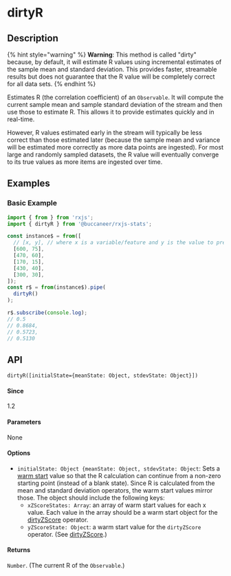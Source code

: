 # dirtyR

## Description

{% hint style="warning" %}
**Warning**: This method is called "dirty" because, by default, it will estimate R values using incremental estimates of the sample mean and standard deviation. This provides faster, streamable results but does not guarantee that the R value will be completely correct for all data sets.
{% endhint %}

Estimates R (the correlation coefficient) of an `Observable`. It will compute the current sample mean and sample standard deviation of the stream and then use those to estimate R.  This allows it to provide estimates quickly and in real-time.

However, R values estimated early in the stream will typically be less correct than those estimated later (because the sample mean and variance will be estimated more correctly as more data points are ingested).  For most large and randomly sampled datasets, the R value will eventually converge to its true values as more items are ingested over time.

## Examples

### Basic Example
```javascript
import { from } from 'rxjs';
import { dirtyR } from '@buccaneer/rxjs-stats';

const instance$ = from([
  // [x, y], // where x is a variable/feature and y is the value to predict
  [600, 75],
  [470, 60],
  [170, 15],
  [430, 40],
  [300, 30],
]);
const r$ = from(instance$).pipe(
  dirtyR()
);

r$.subscribe(console.log);
// 0.5
// 0.8684,
// 0.5723,
// 0.5130
```

## API
```
dirtyR([initialState={meanState: Object, stdevState: Object}])
```

#### Since
1.2

#### Parameters
None

#### Options
* `initialState: Object {meanState: Object, stdevState: Object`: Sets a [warm start](https://app.gitbook.com/@brianbuccaneer/s/rxjs-stats/guides/warmstarts) value so that the R calculation can continue from a non-zero starting point (instead of a blank state).  Since R is calculated from the mean and standard deviation operators, the warm start values mirror those.  The object should include the following keys:
  * `xZScoreStates: Array`: an array of warm start values for each x value. Each value in the array should be a warm start object for the [dirtyZScore](https://app.gitbook.com/@brianbuccaneer/s/rxjs-stats/operators/dirtyZScore) operator.
  * `yZScoreState: Object`: a warm start value for the `dirtyZScore` operator. (See [dirtyZScore](https://app.gitbook.com/@brianbuccaneer/s/rxjs-stats/operators/dirtyZScore).)

#### Returns
`Number`. (The current R of the `Observable`.)


